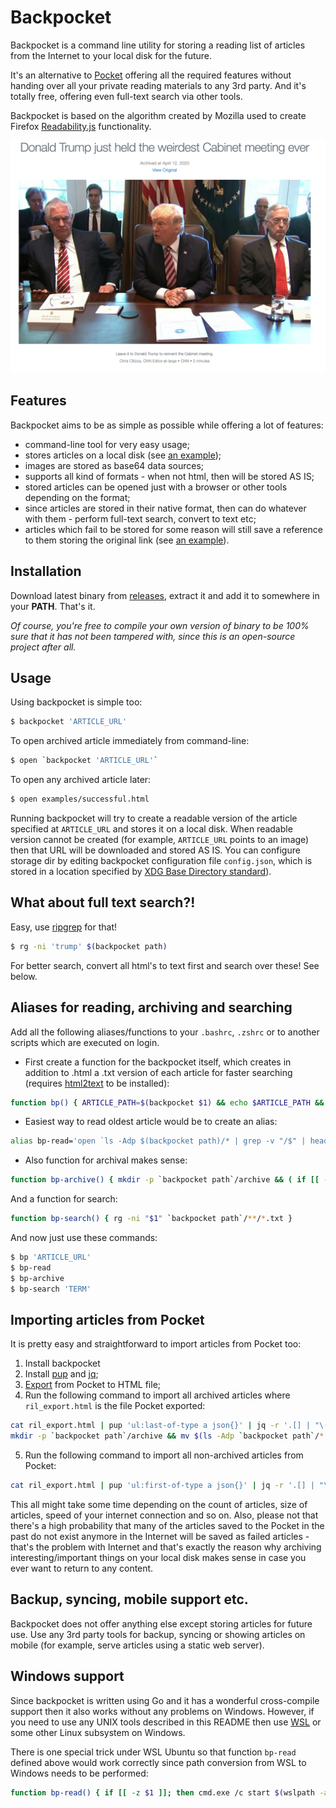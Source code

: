# Backpocket

Backpocket is a command line utility for storing a reading list
of articles from the Internet to your local disk for the future.

It's an alternative to [Pocket](https://getpocket.com/) offering all the
required features without handing over all your private reading materials to
any 3rd party. And it's totally free, offering even full-text search via other
tools.

Backpocket is based on the algorithm created by Mozilla used to create Firefox
[Readability.js](https://github.com/mozilla/readability) functionality.

![successful.png](examples/successful.png)

## Features

Backpocket aims to be as simple as possible while offering a lot of features:

* command-line tool for very easy usage;
* stores articles on a local disk (see [an example](https://raw.githack.com/jarmo/backpocket/master/examples/successful.html));
* images are stored as base64 data sources;
* supports all kind of formats - when not html, then will be stored AS IS;
* stored articles can be opened just with a browser or other tools depending on the format;
* since articles are stored in their native format, then can do whatever with them - perform full-text search, convert to text etc;
* articles which fail to be stored for some reason will still save a reference to them storing the original link (see [an example](https://raw.githack.com/jarmo/backpocket/master/examples/failed.html)).


## Installation

Download latest binary from [releases](https://github.com/jarmo/backpocket/releases), extract it and add it to somewhere in your **PATH**. That's it.

*Of course, you're free to compile your own version of binary to be 100% sure that it has not been tampered with, since this is an open-source project after all.*


## Usage

Using backpocket is simple too:

```sh
$ backpocket 'ARTICLE_URL'
```

To open archived article immediately from command-line:

```sh
$ open `backpocket 'ARTICLE_URL'`
```

To open any archived article later:

```sh
$ open examples/successful.html
```

Running backpocket will try to create a readable version of the article specified at `ARTICLE_URL` and stores it on a local disk.
When readable version cannot be created (for example, `ARTICLE_URL` points to an image) then that URL will be downloaded and stored AS IS.
You can configure storage dir by editing backpocket configuration file `config.json`, which is stored in a location specified by [XDG Base Directory standard](https://standards.freedesktop.org/basedir-spec/basedir-spec-latest.html)).


## What about full text search?!

Easy, use [ripgrep](https://github.com/BurntSushi/ripgrep) for that!

```sh
$ rg -ni 'trump' $(backpocket path)
```

For better search, convert all html's to text first and search over these! See below.

## Aliases for reading, archiving and searching

Add all the following aliases/functions to your `.bashrc`, `.zshrc` or to another scripts which are executed on login.

 * First create a function for the backpocket itself, which creates in addition to .html a .txt version of each article for faster searching (requires [html2text](https://github.com/grobian/html2text) to be installed):

```sh
function bp() { ARTICLE_PATH=$(backpocket $1) && echo $ARTICLE_PATH && html2text -style pretty -o $ARTICLE_PATH.txt $ARTICLE_PATH }
```

* Easiest way to read oldest article would be to create an alias:

```sh
alias bp-read='open `ls -Adp $(backpocket path)/* | grep -v "/$" | head -1`'
```

* Also function for archival makes sense:

```sh
function bp-archive() { mkdir -p `backpocket path`/archive && ( if [[ -z $1 ]]; then mv -v `ls $(backpocket path)/* | grep -v "/$" | head -1` `backpocket path`/archive; else mv -v $1 `backpocket path`/archive; fi ) }
```

And a function for search:

```sh
function bp-search() { rg -ni "$1" `backpocket path`/**/*.txt }
```

And now just use these commands:

```sh
$ bp 'ARTICLE_URL'
$ bp-read
$ bp-archive
$ bp-search 'TERM'
```


## Importing articles from Pocket

It is pretty easy and straightforward to import articles from Pocket too:

1. Install backpocket
2. Install [pup](https://github.com/EricChiang/pup) and [jq](https://stedolan.github.io/jq/);
3. [Export](https://getpocket.com/export) from Pocket to HTML file; 
4. Run the following command to import all archived articles where `ril_export.html` is the file Pocket exported:
```sh
cat ril_export.html | pup 'ul:last-of-type a json{}' | jq -r '.[] | "\(.href) \(.time_added)"' | tail -r | xargs -P4 -L1 backpocket
mkdir -p `backpocket path`/archive && mv $(ls -Adp `backpocket path`/* | grep -v "/$") `backpocket path`/archive
```
5. Run the following command to import all non-archived articles from Pocket:
```sh
cat ril_export.html | pup 'ul:first-of-type a json{}' | jq -r '.[] | "\(.href) \(.time_added)"' | tail -r | xargs -P4 -L1 backpocket
```

This all might take some time depending on the count of articles, size of
articles, speed of your internet connection and so on. Also, please not that
there's a high probability that many of the articles saved to the Pocket in the
past do not exist anymore in the Internet will be saved as failed articles - that's the problem with Internet and that's exactly the reason why archiving interesting/important things on your local disk makes sense in case you ever
want to return to any content.


## Backup, syncing, mobile support etc.

Backpocket does not offer anything else except storing articles for future use.
Use any 3rd party tools for backup, syncing or showing articles on mobile (for
example, serve articles using a static web server).


## Windows support

Since backpocket is written using Go and it has a wonderful cross-compile
support then it also works without any problems on Windows. However, if you
need to use any UNIX tools described in this README then use [WSL](https://docs.microsoft.com/en-us/windows/wsl/install-win10) or some
other Linux subsystem on Windows.

There is one special trick under WSL Ubuntu so that function `bp-read` defined above would work correctly since path conversion from WSL to Windows needs to be performed:

```sh
function bp-read() { if [[ -z $1 ]]; then cmd.exe /c start $(wslpath -aw `ls -Adp $(backpocket path)/* | grep -v "/$" | head -1`); else cmd.exe /c start $(wslpath -aw $1); fi; }
```
